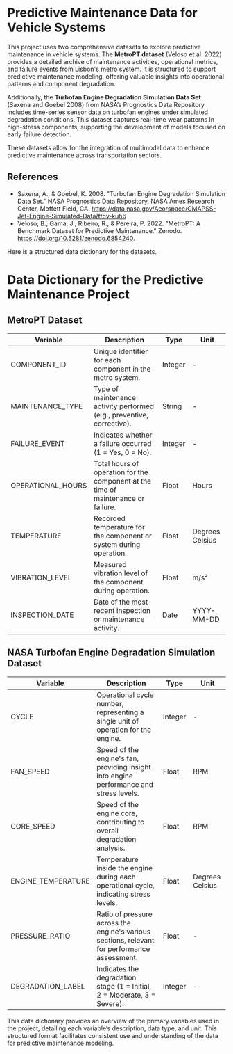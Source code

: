 # Predictive Maintenance Data for Vehicle Systems

This project uses two comprehensive datasets to explore predictive maintenance in vehicle systems. The **MetroPT dataset** (Veloso et al. 2022) provides a detailed archive of maintenance activities, operational metrics, and failure events from Lisbon's metro system. It is structured to support predictive maintenance modeling, offering valuable insights into operational patterns and component degradation.

Additionally, the **Turbofan Engine Degradation Simulation Data Set** (Saxena and Goebel 2008) from NASA’s Prognostics Data Repository includes time-series sensor data on turbofan engines under simulated degradation conditions. This dataset captures real-time wear patterns in high-stress components, supporting the development of models focused on early failure detection.

These datasets allow for the integration of multimodal data to enhance predictive maintenance across transportation sectors.

## References
- Saxena, A., & Goebel, K. 2008. "Turbofan Engine Degradation Simulation Data Set." NASA Prognostics Data Repository, NASA Ames Research Center, Moffett Field, CA. https://data.nasa.gov/Aeorspace/CMAPSS-Jet-Engine-Simulated-Data/ff5v-kuh6
- Veloso, B., Gama, J., Ribeiro, R., & Pereira, P. 2022. "MetroPT: A Benchmark Dataset for Predictive Maintenance." Zenodo. https://doi.org/10.5281/zenodo.6854240.


Here is a structured data dictionary for the datasets.
# Data Dictionary for the Predictive Maintenance Project

## MetroPT Dataset

| **Variable**       | **Description**                                                                                 | **Type**   | **Unit**              |
|--------------------|-------------------------------------------------------------------------------------------------|------------|------------------------|
| COMPONENT_ID       | Unique identifier for each component in the metro system.                                       | Integer    | -                      |
| MAINTENANCE_TYPE   | Type of maintenance activity performed (e.g., preventive, corrective).                          | String     | -                      |
| FAILURE_EVENT      | Indicates whether a failure occurred (1 = Yes, 0 = No).                                         | Integer    | -                      |
| OPERATIONAL_HOURS  | Total hours of operation for the component at the time of maintenance or failure.               | Float      | Hours                  |
| TEMPERATURE        | Recorded temperature for the component or system during operation.                              | Float      | Degrees Celsius        |
| VIBRATION_LEVEL    | Measured vibration level of the component during operation.                                     | Float      | m/s²                   |
| INSPECTION_DATE    | Date of the most recent inspection or maintenance activity.                                     | Date       | YYYY-MM-DD             |

## NASA Turbofan Engine Degradation Simulation Dataset

| **Variable**       | **Description**                                                                                 | **Type**   | **Unit**              |
|--------------------|-------------------------------------------------------------------------------------------------|------------|------------------------|
| CYCLE              | Operational cycle number, representing a single unit of operation for the engine.               | Integer    | -                      |
| FAN_SPEED          | Speed of the engine's fan, providing insight into engine performance and stress levels.         | Float      | RPM                    |
| CORE_SPEED         | Speed of the engine core, contributing to overall degradation analysis.                         | Float      | RPM                    |
| ENGINE_TEMPERATURE | Temperature inside the engine during each operational cycle, indicating stress levels.          | Float      | Degrees Celsius        |
| PRESSURE_RATIO     | Ratio of pressure across the engine's various sections, relevant for performance assessment.    | Float      | -                      |
| DEGRADATION_LABEL  | Indicates the degradation stage (1 = Initial, 2 = Moderate, 3 = Severe).                        | Integer    | -                      |

This data dictionary provides an overview of the primary variables used in the project, detailing each variable’s description, data type, and unit. This structured format facilitates consistent use and understanding of the data for predictive maintenance modeling.
